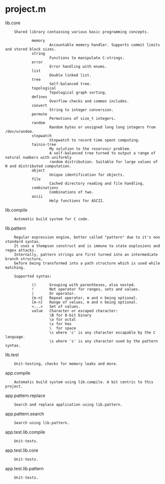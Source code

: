 project.m
=========

lib.core

        Shared library containing various basic programming concepts.

                memory
                        Accountable memory handler. Supports commit limits and stored block sizes.
                string
                        Functions to manipulate C-strings.
                error
                        Error handling with enums.
                list
                        Double linked list.
                tree
                        Self-balanced tree.
                topological
                        Topological graph sorting.
                defines
                        Overflow checks and common includes.
                convert
                        String to integer conversion.
                permute
                        Permutions of size_t integers.
                random
                        Random bytes or unsigned long long integers from /dev/urandom.
                stopwatch
                        Stopwatch to record time spent computing.
                tainio-tree
                        My solution to the reservoir problem. 
                        A self-balanced tree turned to output a range of natural numbers with uniformly 
                        random distribution. Suitable for large values of N and distributed computation.
                object
                        Unique identification for objects.
                file
                        Cached directory reading and file handling.
                combinations
                        Combinations of two.
                ascii
                        Help functions for ASCII.

lib.compile

        Automatic build system for C code.

lib.pattern

        Regular expression engine, better called "pattern" due to it's non standard syntax. 
        It uses a thompson construct and is immune to state explosions and regex attacks.
        Internally, pattern strings are first turned into an intermediate branch structure, 
        before being transformed into a path structure which is used while matching.

        Supported syntax:

                ()      Grouping with parentheses, also nested.
                !       Not operator for ranges, sets and values.
                |       Or operator.
                {m-n}   Repeat operator, m and n being optional.
                [m-n]   Range of values, m and n being optional.
                <...>   Set of values.
                value   Character or escaped character:
                        \B for 8-bit binary
                        \o for octal
                        \x for hex
                        \  for space
                        \c where 'c' is any character escapable by the C language.
                        \s where 's' is any character used by the pattern syntax.

lib.test

        Unit-testing, checks for memory leaks and more.

app.compile

        Automatic build system using lib.compile. A bit centric to this project.

app.pattern.replace

        Search and replace application using lib.pattern.

app.pattern.search

        Search using lib.pattern.

app.test.lib.compile
        
        Unit-tests.

app.test.lib.core

        Unit-tests.

app.test.lib.pattern

        Unit-tests.
